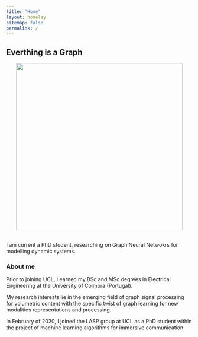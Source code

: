 ```yaml
---
title: "Home"
layout: homelay
sitemap: false
permalink: /
---
```


## Everthing is a Graph

<div class="container">
<div class="row">
<center>
<img src="{{ site.url }}{{ site.baseurl }}/images/respic/home_img.png" width="450x"/>
</center>
</div>
</div>
<br/>

I am current a PhD student, researching on Graph Neural Netwokrs for modelling dynamic systems.



### About me
Prior to joining UCL, I earned my BSc and MSc degrees in Electrical Engineering at the University of Coimbra (Portugal).

My research interests lie in the emerging field of graph signal processing for volumetric content with the specific twist of graph learning for new modalities representations and processing.

In February of 2020, I joined the LASP group at UCL as a PhD student within the project of machine learning algorithms for immersive communication.


